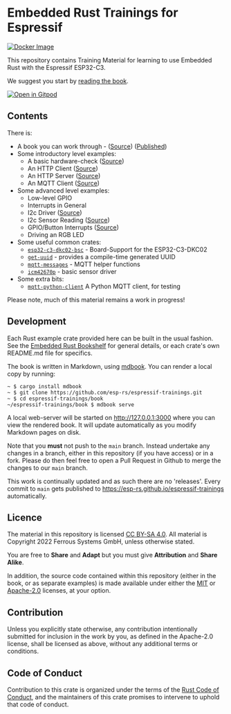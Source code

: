 # Embedded Rust Trainings for Espressif

[![Docker Image](https://github.com/esp-rs/espressif-trainings/actions/workflows/dockerimage.yml/badge.svg)](https://github.com/esp-rs/espressif-trainings/actions/workflows/dockerimage.yml)

This repository contains Training Material for learning to use Embedded Rust with the Espressif ESP32-C3.

We suggest you start by [reading the book](https://esp-rs.github.io/espressif-trainings).

[![Open in Gitpod](https://gitpod.io/button/open-in-gitpod.svg)](https://gitpod.io/#https://github.com/esp-rs/espressif-trainings)

## Contents

There is:

* A book you can work through - ([Source](./book)) ([Published](https://esp-rs.github.io/espressif-trainings))
* Some introductory level examples:
   * A basic hardware-check ([Source](./intro/hardware-check))
   * An HTTP Client ([Source](./intro/http-client))
   * An HTTP Server ([Source](./intro/http-server))
   * An MQTT Client ([Source](./intro/mqtt))
* Some advanced level examples:
   * Low-level GPIO
   * Interrupts in General
   * I2c Driver ([Source](./advanced/i2c-driver))
   * I2c Sensor Reading ([Source](./advanced/i2c-sensor-reading))
   * GPIO/Button Interrupts ([Source](./advanced/button-interrupt))
   * Driving an RGB LED
* Some useful common crates:
   * [`esp32-c3-dkc02-bsc`](./common/lib/esp32-c3-dkc02-bsc) - Board-Support for the ESP32-C3-DKC02
   * [`get-uuid`](./common/lib/get-uuid) - provides a compile-time generated UUID
   * [`mqtt-messages`](./common/lib/mqtt-messages) - MQTT helper functions
   * [`icm42670p`](./common/lib/icm42670p) - basic sensor driver
* Some extra bits:
   * [`mqtt-python-client`](./extra/mqtt-python-client) A Python MQTT client, for testing

Please note, much of this material remains a work in progress!

## Development

Each Rust example crate provided here can be built in the usual fashion. See
the [Embedded Rust Bookshelf](https://docs.rust-embedded.org) for general
details, or each crate's own README.md file for specifics.

The book is written in Markdown, using
[mdbook](https://crates.io/crates/mdbook). You can render a local copy by
running:

```console
~ $ cargo install mdbook
~ $ git clone https://github.com/esp-rs/espressif-trainings.git
~ $ cd espressif-trainings/book
~/espressif-trainings/book $ mdbook serve
```

A local web-server will be started on <http://127.0.0.1:3000> where you can
view the rendered book. It will update automatically as you modify Markdown
pages on disk.

Note that you __must__ not push to the `main` branch. Instead undertake any
changes in a branch, either in this repository (if you have access) or in a
fork. Please do then feel free to open a Pull Request in Github to merge the
changes to our `main` branch.

This work is continually updated and as such there are no 'releases'. Every
commit to `main` gets published to
<https://esp-rs.github.io/espressif-trainings> automatically.

## Licence

The material in this repository is licensed
[CC BY-SA 4.0](https://creativecommons.org/licenses/by-sa/4.0/). All
material is Copyright 2022 Ferrous Systems GmbH, unless otherwise stated.

You are free to __Share__ and __Adapt__ but you must give __Attribution__ and
__Share Alike__.

In addition, the source code contained within this repository (either in the
book, or as separate examples) is made available under either the
[MIT](./LICENSE-MIT.txt) or [Apache-2.0](./LICENSE-APACHE.txt) licenses, at
your option.

## Contribution

Unless you explicitly state otherwise, any contribution intentionally
submitted for inclusion in the work by you, as defined in the Apache-2.0
license, shall be licensed as above, without any additional terms or
conditions.

## Code of Conduct

Contribution to this crate is organized under the terms of the [Rust Code of
Conduct](https://www.rust-lang.org/policies/code-of-conduct), and the maintainers of this crate promises to intervene to
uphold that code of conduct.
